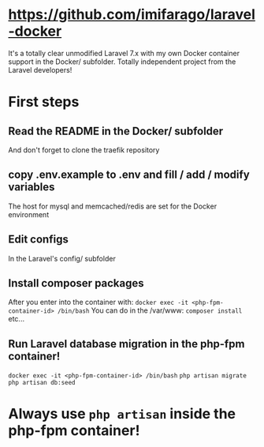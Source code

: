 # https://github.com/imifarago/laravel-docker
It's a totally clear unmodified Laravel 7.x with my own Docker container support in the Docker/ subfolder.
Totally independent project from the Laravel developers!

# First steps

## Read the README in the Docker/ subfolder
And don't forget to clone the traefik repository

## copy .env.example to .env and fill / add / modify variables
The host for mysql and memcached/redis are set for the Docker environment

## Edit configs
In the Laravel's config/ subfolder

## Install composer packages
After you enter into the container with:
`docker exec -it <php-fpm-container-id> /bin/bash`
You can do in the /var/www:
`composer install` etc...

## Run Laravel database migration in the php-fpm container!
`docker exec -it <php-fpm-container-id> /bin/bash`
`php artisan migrate`
`php artisan db:seed`

# Always use `php artisan` inside the php-fpm container!
